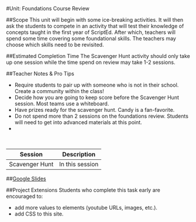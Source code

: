 #Unit: Foundations Course Review 


##Scope
This unit will begin with some ice-breaking activities. It will then ask the students to compete in an activity that will test their knowledge of concepts taught in the first year of ScriptEd. After which, teachers will spend some time covering some foundational skills. The teachers may choose which skills need to be revisited. 

##Estimated Completion Time
The Scavenger Hunt activity should only take up one session while the time spend on review may take 1-2 sessions.  

##Teacher Notes & Pro Tips
* Require students to pair up with someone who is not in their school. Create a community within the class!
* Decide how you are going to keep score before the Scavenger Hunt session. Most teams use a whiteboard.
* Have prizes ready for the scavenger hunt. Candy is a fan-favorite.
* Do not spend more than 2 sessions on the foundations review. Students will need to get into advanced materials at this point.
* 

<br>


| Session | Description |
|-------|-------|
|Scavenger Hunt | In this session|

##[Google Slides](https://docs.google.com/presentation/d/1esamRfyAFhl2quGDxt3-NRvHLHwhFad9g-sYucYJlFg/edit?usp=sharing)

##Project Extensions
Students who complete this task early are encouraged to:

* add more values to elements (youtube URLs, images, etc.).
* add CSS to this site.




